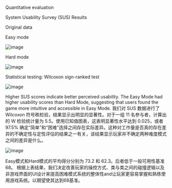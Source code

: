 Quantitative evaluation

System Usability Survey (SUS) Results

Original data

Easy mode


![image](https://github.com/user-attachments/assets/faf5a8f3-aba9-4fb9-9344-e7bd4f073103)

Hard mode

![image](https://github.com/user-attachments/assets/d3bd4a0e-2c80-4303-a2bf-7425a3a81c8b)

Statistical testing: Wilcoxon sign-ranked test

![image](https://github.com/user-attachments/assets/b636d1f7-7aaa-4b12-b529-7f76ce756270)


Higher SUS scores indicate better perceived usability. The Easy Mode had higher usability scores than Hard Mode, suggesting that users found the game more intuitive and accessible in Easy Mode. 我们对 SUS 数据进行了 Wilcoxon 符号秩检验，结果显示出明显的显著性。对于一组 11 名参与者，计算出的 W 检验统计量为 5.5。使用已知值图表，这表明显著性水平达到 0.025，或者 97.5% 确定“简单”和“困难”选择之间存在实际差异。这种对工作量是否真的存在差异的不确定性与定性评估的结果之一有关，该结果显示玩家并不确定两种难度模式之间的差异是什么。


![image](https://github.com/user-attachments/assets/5a9b9a68-9fd4-4349-acaf-d08eef892e82)


Easy模式和Hard模式的平均得分分别为 73.2 和 62.3。后者低于一般可用性基准 68。
根据上表结果，我们决定改善玩家的操控方式、类与类之间的碰撞逻辑以及非游戏界面的UI设计来提高困难模式系统的整体性and让玩家更容易掌握和熟练使用游戏系统。以期望使其达到68基准。

